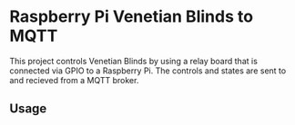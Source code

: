# Raspberry Pi Venetian Blinds to MQTT

This project controls Venetian Blinds by using a relay board that is connected via GPIO to a Raspberry Pi.
The controls and states are sent to and recieved from a MQTT broker.

## Usage

###
